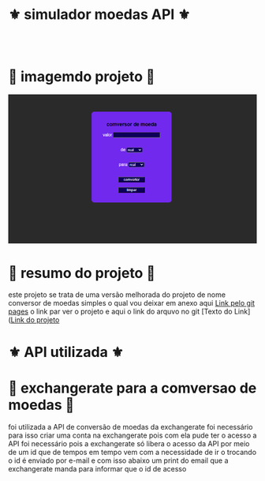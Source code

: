 # ⚜️ simulador moedas API ⚜️

<br><br>

# 🔰 imagemdo projeto 🔰
![imagem do projeto aqui](comversorImagem.png)

# 🔰 resumo do projeto 🔰
 este projeto se trata de uma versão melhorada do projeto de nome conversor de moedas simples 
o qual vou deixar em  anexo aqui [Link pelo git pages](https://felipesg123.github.io/conversorDeMoedasimples/) 
o link par ver o projeto e aqui o link do arquvo no git  [Texto do Link]([Link do projeto](https://github.com/felipesg123/conversorDeMoedasimples)

# ⚜️ API utilizada ⚜️

# 🔰 exchangerate para a comversao de moedas 🔰
  foi utilizada a  API de conversão de moedas da exchangerate 
foi necessário para isso criar uma conta na exchangerate pois com ela 
pude ter o acesso a API foi  necessário pois a exchangerate só libera 
o acesso da API por meio de um id que de tempos em tempo vem com a 
necessidade de ir o trocando o id é enviado por e-mail e com isso 
abaixo um print do email que a exchangerate manda para informar que o 
id de acesso



